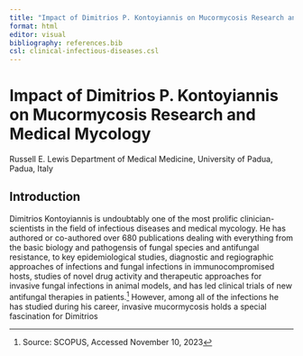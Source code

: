 ```yaml
---
title: "Impact of Dimitrios P. Kontoyiannis on Mucormycosis Research and Medical Mycology"
format: html
editor: visual
bibliography: references.bib
csl: clinical-infectious-diseases.csl
---
```


# Impact of Dimitrios P. Kontoyiannis on Mucormycosis Research and Medical Mycology

Russell E. Lewis
Department of Medical Medicine, University of Padua, Padua, Italy

## Introduction
Dimitrios Kontoyiannis is undoubtably one of the most prolific clinician-scientists in the field of infectious diseases and medical mycology. He has authored or co-authored over 680 publications dealing with everything from the basic biology and pathogensis of fungal species and antifungal resistance, to key epidemiological studies, diagnostic and regiographic approaches of infections and fungal infections in immunocompromised hosts, studies of novel drug activity and therapeutic approaches for invasive fungal infections in animal models, and has led clinical trials of new antifungal therapies in patients.[^1] However, among all of the infections he has studied during his career, invasive mucormycosis holds a special fascination for Dimitrios



[^1]: Source: SCOPUS, Accessed November 10, 2023


